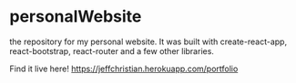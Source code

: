 # personalWebsite
the repository for my personal website. It was built with create-react-app, react-bootstrap, react-router and a few other libraries.

Find it live here!
https://jeffchristian.herokuapp.com/portfolio
